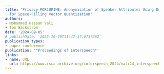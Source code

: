 ```yaml
---
title: "Privacy PORCUPINE: Anonymization of Speaker Attributes Using Occurrence Normalization
  for Space-Filling Vector Quantization"
authors:
- Mohammad Hassan Vali
- Tom Bäckström
date: '2024-09-05'
# publishDate: '2025-10-20T11:47:37.673736Z'
publication_types:
- paper-conference
publication: '*Proceedings of Interspeech*'
links:
- name: URL
  url: https://www.isca-archive.org/interspeech_2024/vali24_interspeech.html
---
```

